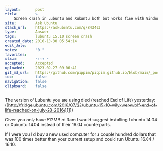 ```yaml
---
layout:       post
title:        >
    Screen crash in Lubuntu and Xubuntu both but works fine with Windows Xp
site:         Ask Ubuntu
stack_url:    https://askubuntu.com/q/843403
type:         Answer
tags:         lubuntu 15.10 screen crash
created_date: 2016-10-30 05:54:14
edit_date:    
votes:        "0 "
favorites:    
views:        "113 "
accepted:     Accepted
uploaded:     2023-09-27 09:06:41
git_md_url:   https://github.com/pippim/pippim.github.io/blob/main/_posts/2016/2016-10-30-Screen-crash-in-Lubuntu-and-Xubuntu-both-but-works-fine-with-Windows-Xp.md
toc:          false
navigation:   false
clipboard:    false
---
```


The version of Lubuntu you are using died (reached End of Life) yesterday: ([http://fridge.ubuntu.com/2016/07/28/ubuntu-15-10-wily-werewolf-end-of-life-reached-on-july-28-2016/][1])

Given you only have 512MB of Ram I would suggest installing Lubuntu 14.04 or Xubuntu 14.04 instead of their 16.04 counterparts.

If I were you I'd buy a new used computer for a couple hundred dollars that was 100 times better than your current setup and could run Ubuntu 16.04 / 16.10.


  [1]: http://fridge.ubuntu.com/2016/07/28/ubuntu-15-10-wily-werewolf-end-of-life-reached-on-july-28-2016/
